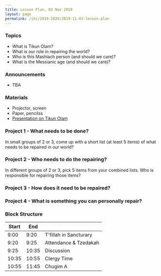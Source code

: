 ```yaml
---
title: Lesson Plan, 03 Nov 2019
layout: page
permalink: /ihc/2019-2020/2019-11-03-lesson-plan
---
```


### Topics

* What is Tikun Olam?
* What is our role in repairing the world?
* Who is this Mashiach person (and should we care)?
* What is the Messianic age (and should we care)?

### Announcements

* TBA

### Materials

* Projector, screen
* Paper, pencilss
* [Presentation on Tikun Olam](/presentations/tikun-olam/)

### Project 1 - What needs to be done?

In small groups of 2 or 3, come up with a short list (at least 5 items) of what needs to be repaired in our world?

### Project 2 - Who needs to do the repairing?

In different groups of 2 or 3, pick 5 items from your combined lists. Who is responsible for repairing those items?

### Project 3 - How does it need to be repaired?

### Project 4 - What is something you can personally repair?

### Block Structure

| Start | End   |                           |
|-------|-------|---------------------------|
|  9:00 |  9:20 | T'fillah in Sancturary    |
|  9:20 |  9:25 | Attendance &amp; Tzedakah |
|  9:25 | 10:35 | Discussion                |
| 10:35 | 10:55 | Clergy Time               |
| 10:55 | 11:45 | Chugim A                  |

